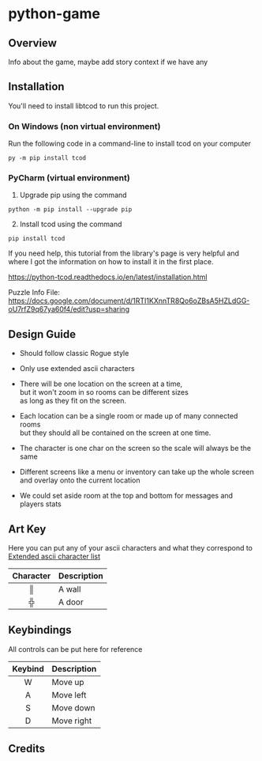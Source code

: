 python-game
===========

## Overview
Info about the game, maybe add story context if we have any

## Installation

You'll need to install libtcod to run this project.

### On Windows (non virtual environment)

Run the following code in a command-line to install tcod on your computer
```
py -m pip install tcod
```

### PyCharm (virtual environment)

1. Upgrade pip using the command
```
python -m pip install --upgrade pip
```

2. Install tcod using the command
```
pip install tcod
```

If you need help, this tutorial from the library's page is very helpful and where I got the information on how to install it in the first place.

https://python-tcod.readthedocs.io/en/latest/installation.html

Puzzle Info File:
https://docs.google.com/document/d/1RTI1KXnnTR8Qo6oZBsA5HZLdGG-oU7rfZ9q67ya60f4/edit?usp=sharing

## Design Guide
* Should follow classic Rogue style
* Only use extended ascii characters

 * There will be one location on the screen at a time,  
but it won't zoom in so rooms can be different sizes   
as long as they fit on the screen.

* Each location can be a single room or made up of many connected rooms   
but they should all be contained on the screen at one time.  

* The character is one char on the screen so the scale will always be the same

* Different screens like a menu or inventory can take up the whole screen  
and overlay onto the current location

* We could set aside room at the top and bottom for messages and players stats

## Art Key
Here you can put any of your ascii characters and what they correspond to  
[Extended ascii character list](https://www.redbubble.com/people/barnsis/journal/3570534-complete-ascii-list-of-symbols)

| Character     | Description |
|:-------------:|-------------|
|       ║       | A wall      |
|       ╬       | A door      |

## Keybindings
All controls can be put here for reference  

| Keybind       | Description |
|:-------------:|-------------|
|       W       | Move up     |
|       A       | Move left   |
|       S       | Move down   |
|       D       | Move right  |

## Credits
